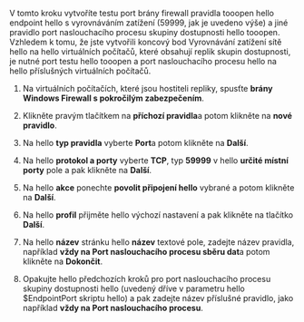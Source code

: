 V tomto kroku vytvoříte testu port brány firewall pravidla tooopen hello endpoint hello s vyrovnáváním zatížení (59999, jak je uvedeno výše) a jiné pravidlo port naslouchacího procesu skupiny dostupnosti hello tooopen. Vzhledem k tomu, že jste vytvořili koncový bod Vyrovnávání zatížení sítě hello na hello virtuálních počítačů, které obsahují replik skupin dostupnosti, je nutné port testu hello tooopen a port naslouchacího procesu hello na hello příslušných virtuálních počítačů.

1. Na virtuálních počítačích, které jsou hostiteli repliky, spusťte **brány Windows Firewall s pokročilým zabezpečením**.

2. Klikněte pravým tlačítkem na **příchozí pravidla**a potom klikněte na **nové pravidlo**.

3. Na hello **typ pravidla** vyberte **Port**a potom klikněte na **Další**.

4. Na hello **protokol a porty** vyberte **TCP**, typ **59999** v hello **určité místní porty** pole a pak klikněte na **Další**.

5. Na hello **akce** ponechte **povolit připojení hello** vybrané a potom klikněte na **Další**.

6. Na hello **profil** přijměte hello výchozí nastavení a pak klikněte na tlačítko **Další**.

7. Na hello **název** stránku hello **název** textové pole, zadejte název pravidla, například **vždy na Port naslouchacího procesu sběru dat**a potom klikněte na **Dokončit**.

8. Opakujte hello předchozích kroků pro port naslouchacího procesu skupiny dostupnosti hello (uvedený dříve v parametru hello $EndpointPort skriptu hello) a pak zadejte název příslušné pravidlo, jako například **vždy na Port naslouchacího procesu**.

